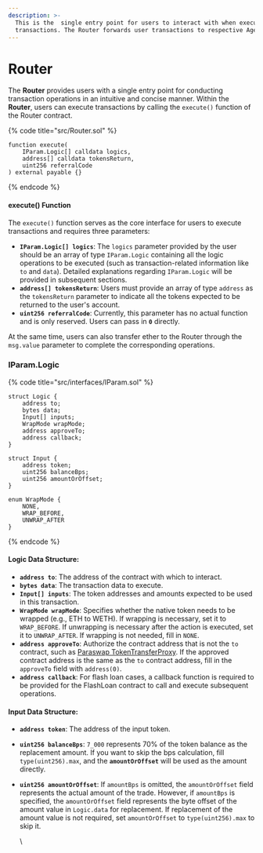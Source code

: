 ```yaml
---
description: >-
  This is the  single entry point for users to interact with when executing
  transactions. The Router forwards user transactions to respective Agents.
---
```


# Router

The **Router** provides users with a single entry point for conducting transaction operations in an intuitive and concise manner. Within the **Router**, users can execute transactions by calling the `execute()` function of the Router contract.

{% code title="src/Router.sol" %}
```solidity
function execute(
    IParam.Logic[] calldata logics,
    address[] calldata tokensReturn,
    uint256 referralCode
) external payable {}
```
{% endcode %}

#### **execute() Function**

The `execute()` function serves as the core interface for users to execute transactions and requires three parameters:

* **`IParam.Logic[] logics`**: The `logics` parameter provided by the user should be an array of type `IParam.Logic` containing all the logic operations to be executed (such as transaction-related information like `to` and `data`). Detailed explanations regarding `IParam.Logic` will be provided in subsequent sections.
* **`address[] tokensReturn`**: Users must provide an array of type `address` as the `tokensReturn` parameter to indicate all the tokens expected to be returned to the user's account.
* **`uint256 referralCode`**: Currently, this parameter has no actual function and is only reserved. Users can pass in **`0`** directly.

At the same time, users can also transfer ether to the Router through the `msg.value` parameter to complete the corresponding operations.

### IParam.Logic

{% code title="src/interfaces/IParam.sol" %}
```solidity
struct Logic {
    address to;
    bytes data;
    Input[] inputs;
    WrapMode wrapMode;
    address approveTo;
    address callback;
}

struct Input {
    address token;
    uint256 balanceBps;
    uint256 amountOrOffset;
}

enum WrapMode {
    NONE,
    WRAP_BEFORE, 
    UNWRAP_AFTER
}
```
{% endcode %}

#### Logic Data Structure:

* **`address to`**: The address of the contract with which to interact.
* **`bytes data`**: The transaction data to execute.
* **`Input[] inputs`**: The token addresses and amounts expected to be used in this transaction.
* **`WrapMode wrapMode`**: Specifies whether the native token needs to be wrapped (e.g., ETH to WETH). If wrapping is necessary, set it to `WRAP_BEFORE`. If unwrapping is necessary after the action is executed, set it to `UNWRAP_AFTER`. If wrapping is not needed, fill in `NONE`.
* **`address approveTo`**: Authorize the contract address that is not the `to` contract, such as [Paraswap TokenTransferProxy](https://etherscan.io/address/0x216b4b4ba9f3e719726886d34a177484278bfcae#code). If the approved contract address is the same as the `to` contract address, fill in the `approveTo` field with `address(0)`.
* **`address callback`**: For flash loan cases, a callback function is required to be provided for the FlashLoan contract to call and execute subsequent operations.

#### Input Data Structure:

* **`address token`**: The address of the input token.
* **`uint256 balanceBps`**: `7_000` represents 70% of the token balance as the replacement amount. If you want to skip the bps calculation, fill `type(uint256).max`, and the **`amountOrOffset`** will be used as the amount directly.
*   **`uint256 amountOrOffset`**: If `amountBps` is omitted, the `amountOrOffset` field represents the actual amount of the trade. However, if `amountBps` is specified, the `amountOrOffset` field represents the byte offset of the amount value in `Logic.data` for replacement. If replacement of the amount value is not required, set `amountOrOffset` to `type(uint256).max` to skip it.

    \
